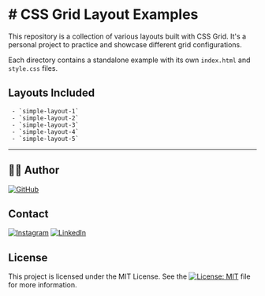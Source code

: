 # # CSS Grid Layout Examples

This repository is a collection of various layouts built with CSS Grid. It's a personal project to practice and showcase different grid configurations.

Each directory contains a standalone example with its own `index.html` and `style.css` files.

## Layouts Included

     - `simple-layout-1`
     - `simple-layout-2`
     - `simple-layout-3`
     - `simple-layout-4`
     - `simple-layout-5`

---

## 🧑‍🦱 Author

[![GitHub](https://img.shields.io/badge/GitHub_RudraXi-%23121011.svg?logo=github&logoColor=white)](https://github.com/rudra-xi)

## Contact

[![Instagram](https://img.shields.io/badge/Instagram_%40Rudra.Xii-%23E4405F.svg?logo=Instagram&logoColor=white)](https://www.instagram.com/rudra.xii/)
[![LinkedIn](https://custom-icon-badges.demolab.com/badge/LinkedIn_Goutam-0A66C2?logo=linkedin-white&logoColor=fff)](https://www.linkedin.com/in/goutam-rudraxi)

## License

This project is licensed under the MIT License. See the [![License: MIT](https://img.shields.io/badge/License-MIT-lightgreen.svg)](/LICENSE) file for more information.
